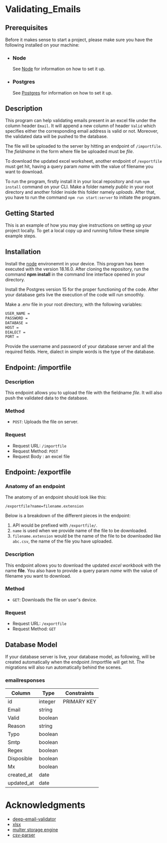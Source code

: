 # Validating_Emails

## Prerequisites

Before it makes sense to start a project, please make sure you have the following installed on your machine:

- ### Node

  See [Node](https://nodejs.org/en/download) for information on how to set it up.

- ### Postgres

  See [Postgres](https://www.postgresql.org/download/) for information on how to set it up.

## Description

This program can help validating emails present in an excel file under the column header `Email`.
It will append a new column of header `Valid` which specifies either the corresponding email address is valid or not.
Moreover, the validated data will be pushed to the database.

The file will be uploaded to the server by hitting an endpoint of `/importfile`. The _fieldname_ in the form where file be uploaded must be _file_.

To download the updated excel worksheet, another endpoint of `/exportfile` must get hit, having a query param _name_ with the value of filename you want to download.

To run the program, firstly install it in your local repository and run `npm install` command on your CLI. Make a folder namely _public_ in your root directory and another folder inside this folder namely _uploads_. After that, you have to run the command `npm run start:server` to initiate the program.

## Getting Started

This is an example of how you may give instructions on setting up your project locally. To get a local copy up and running follow these simple example steps.

## Installation

Install the [node](https://nodejs.org/en/download) environemnt in your device. This program has been executed with the version 18.16.0. After cloning the repository, run the command **npm install** in the command line interface opened in your directory.

Install the Postgres version 15 for the proper functioning of the code. After your database gets live the execution of the code will run smoothly.

Make a .env file in your root directory, with the following variables:

```bash
USER_NAME =
PASSWORD =
DATABASE =
HOST =
DIALECT =
PORT =
```

Provide the username and password of your database server and all the required fields. Here, dialect in simple words is the type of the database.

## Endpoint: /importfile

### Description

This endpoint allows you to upload the file with the fieldname _file_.
It will also push the validated data to the database.

### Method

- `POST`: Uploads the file on server.

### Request

- Request URL: `/importfile`
- Request Method: `POST`
- Request Body : an excel file

## Endpoint: /exportfile

### Anatomy of an endpoint

The anatomy of an endpoint should look like this:

```
/exportfile?name=filename.extension
```

Below is a breakdown of the different pieces in the endpoint:

1. API would be prefixed with `/exportfile/`.
2. `name` is used when we provide name of the file to be downloaded.
3. `filename.extension` would be the name of the file to be downloaded like `abc.csv`, the name of the file you have uploaded.

### Description

This endpoint allows you to download the updated _excel workbook_ with the name **file**. You also have to provide a query param _name_ with the value of filename you want to download.

### Method

- `GET`: Downloads the file on user's device.

### Request

- Request URL: `/exportfile`
- Request Method: `GET`

## Database Model

If your database server is live, your database model, as following, will be created automatically when the endpoint /importfile will get hit. The migrations will also run automatically behind the scenes.

### emailresponses

| Column     | Type    | Constraints |
| ---------- | ------- | ----------- |
| id         | integer | PRIMARY KEY |
| Email      | string  |             |
| Valid      | boolean |             |
| Reason     | string  |             |
| Typo       | boolean |             |
| Smtp       | boolean |             |
| Regex      | boolean |             |
| Disposible | boolean |             |
| Mx         | boolean |             |
| created_at | date    |             |
| updated_at | date    |             |

# Acknowledgments

- [deep-email-validator](https://www.npmjs.com/package/deep-email-validator)
- [xlsx](https://www.npmjs.com/package/xlsx)
- [multer storage engine](https://www.npmjs.com/package/multer)
- [csv-parser](https://www.npmjs.com/package/csv-parser)
